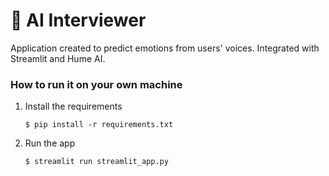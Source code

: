 # 🎈 AI Interviewer 

Application created to predict emotions from users' voices. Integrated with Streamlit and Hume AI. 

### How to run it on your own machine

1. Install the requirements

   ```
   $ pip install -r requirements.txt
   ```

2. Run the app

   ```
   $ streamlit run streamlit_app.py
   ```
